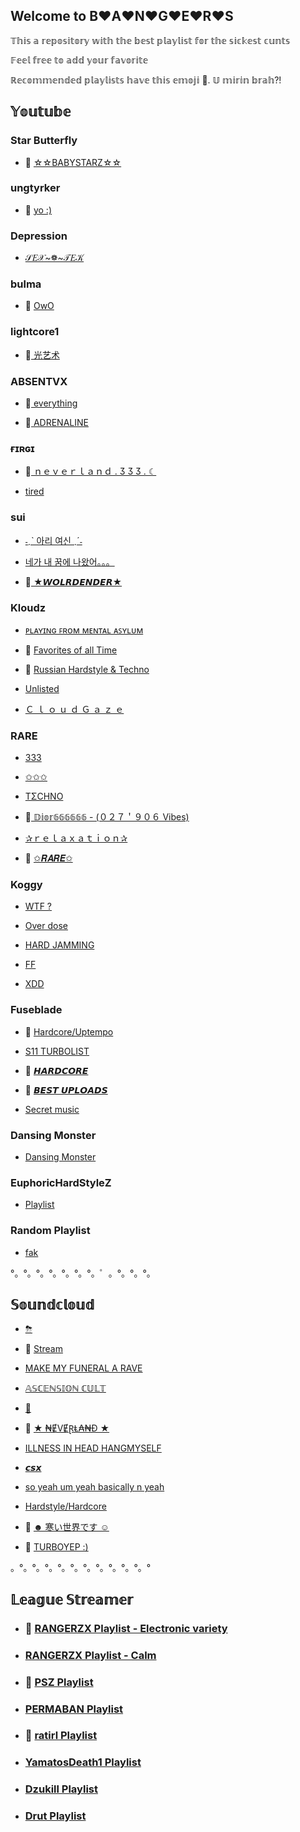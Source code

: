 ## Welcome to B♥A♥N♥G♥E♥R♥S

𝕋𝕙𝕚𝕤 𝕒 𝕣𝕖𝕡𝕠𝕤𝕚𝕥𝕠𝕣𝕪 𝕨𝕚𝕥𝕙 𝕥𝕙𝕖 𝕓𝕖𝕤𝕥 𝕡𝕝𝕒𝕪𝕝𝕚𝕤𝕥 𝕗𝕠𝕣 𝕥𝕙𝕖 𝕤𝕚𝕔𝕜𝕖𝕤𝕥 𝕔𝕦𝕟𝕥𝕤

𝔽𝕖𝕖𝕝 𝕗𝕣𝕖𝕖 𝕥𝕠 𝕒𝕕𝕕 𝕪𝕠𝕦𝕣 𝕗𝕒𝕧𝕠𝕣𝕚𝕥𝕖

ℝ𝕖𝕔𝕠𝕞𝕞𝕖𝕟𝕕𝕖𝕕 𝕡𝕝𝕒𝕪𝕝𝕚𝕤𝕥𝕤 𝕙𝕒𝕧𝕖 𝕥𝕙𝕚𝕤 𝕖𝕞𝕠𝕛𝕚 🌺. 𝕌 𝕞𝕚𝕣𝕚𝕟 𝕓𝕣𝕒𝕙?!

##  𝕐𝕠𝕦𝕥𝕦𝕓𝕖

### Star Butterfly
- 🌺 [☆☆BABYSTARZ☆☆](https://youtube.com/playlist?list=PLOIVjznzkF6g8xSgS5JWDYBQeeJBTBWRc)

### ungtyrker
- 🌺 [yo :)](https://youtube.com/playlist?list=PLBUKAh5mLY_5dDxbX9h7miUIG0sMqL4_W)

### Depression
- [𝒮𝐸𝒳~❁~𝒯𝐸𝒦](https://youtube.com/playlist?list=PLTwLDJl0Tns0W7HUtdBxFdOWnOXtwkw5l)

### bulma
- 🌺 [OwO](https://youtube.com/playlist?list=PLRTmPyJoUCsilhMsxQrf2gsZkc4l6yCWa)

### lightcore1
- 🌺[ 光艺术](https://youtube.com/playlist?list=PLkPdrjrOokC9WYn9BMVe-JdcizBU2I7Sg)

### ABSENTVX
- 🌺[ everything](https://youtube.com/playlist?list=PLjO4NiJjMje92A4E740FqD-Wql_rsWBDL)

- 🌺[ ADRENALINE](https://youtube.com/playlist?list=PLjO4NiJjMje8PRP55zvq02ddl3p27MafM)

### ғɪʀɢɪ
- 🌺[ ｎｅｖｅｒｌａｎｄ . Ӡ Ӡ Ӡ . ☾](https://youtube.com/playlist?list=PLdIDJawYJSxWzXIJV1WmOvV20ZU5ye2LJ)

- [tired](https://youtube.com/playlist?list=PLdIDJawYJSxVyTuflOiKIxVfczb6h5SFA)

### sui
- [˗ˏˋ 아리 여신 ˎˊ˗](https://youtube.com/playlist?list=PLV4HFv-t4bKCwa_VyHwww2ApDT0nO9uIG)

- [네가 내 꿈에 나왔어。。。](https://youtube.com/playlist?list=PLV4HFv-t4bKBSEr7QB0itf8uXCclFQJjE)

- 🌺[ ★𝙒𝙊𝙇𝙍𝘿𝙀𝙉𝘿𝙀𝙍★](https://youtube.com/playlist?list=PLV4HFv-t4bKCcVj0QSQk1D-cOiK38Nn0Q)

### Kloudz
- [ᴘʟᴀʏɪɴɢ ꜰʀᴏᴍ ᴍᴇɴᴛᴀʟ ᴀꜱʏʟᴜᴍ](https://youtube.com/playlist?list=PLBTAY2snT7uEdYK9uH8E1nFKYH_Gx7lWV)

- 🌺 [Favorites of all Time](https://youtube.com/playlist?list=PLBTAY2snT7uHz3X5mkxQNMphXu2EvsvpV)

- 🌺 [Russian Hardstyle & Techno](https://youtube.com/playlist?list=PLBTAY2snT7uHgzbKYWD58F-FrOthRpcxW)

- [Unlisted](https://youtube.com/playlist?list=PLdIDJawYJSxWzXIJV1WmOvV20ZU5ye2LJ)

- [Ｃ ｌ ｏ ｕ ｄ Ｇ ａ ｚ ｅ](https://youtube.com/playlist?list=PLBTAY2snT7uHPM87CB0DLXbrjdY9CjbDf)

### RARE
- [333](https://youtube.com/playlist?list=PLs_wM-ic2GW-WaX4KsnB2a5dsk8zFG0sZ)

- [✩✩✩](https://youtube.com/playlist?list=PLs_wM-ic2GW_QeX-MZ_jeZFmFWkcd_w-T)

- [TΣCHNO](https://youtube.com/playlist?list=PLs_wM-ic2GW92EZYgOxnUzxsYjdzod1aC)

- 🌺[ 𝔻𝕚𝕠𝕣𝟞𝟞𝟞𝟞𝟞𝟞 - (０２７＇９０６ Vibes)](https://youtube.com/playlist?list=PLs_wM-ic2GW85MdfLtA_MHK6eyknu8kSf)

- [✰ｒｅｌａｘａｔｉｏｎ✰](https://youtube.com/playlist?list=PLs_wM-ic2GW_0mTLOx2NjC0hImG4DPsUw)

- 🌺 [✩𝑹𝑨𝑹𝑬✩](https://youtube.com/playlist?list=PLs_wM-ic2GW9ipwr2K0D_mACHxEIJzD44)

### Koggy
- [WTF ?](https://www.youtube.com/playlist?list=PLwjILfFA1jP2InReBHJ-U1PVxI8DibjiC)

- [Over dose](https://www.youtube.com/playlist?list=PLwjILfFA1jP1l46JmKQn1TpQz-I3flQSI)

- [HARD JAMMING](https://youtube.com/playlist?list=PLwjILfFA1jP24o-lM7cLUBWlV4TIPyShK)

- [FF](https://www.youtube.com/playlist?list=PLA2s-eFmg8zi264o399Yq65YS8ZJXhwCH)

- [XDD](https://youtube.com/playlist?list=PLL3FeXm4eFvD2Xl5xM4wSY4z8Z9X9RHWY)

### Fuseblade
- 🌺 [Hardcore/Uptempo](https://youtube.com/playlist?list=PLd1lRhpxu6ETL-4T8Op6NWdlZvKGKRqPL)

- [S11 TURBOLIST](https://youtube.com/playlist?list=PLd1lRhpxu6EQWSUZmrkjd0T8nHtPajTM_)

- 🌺 [𝙃𝘼𝙍𝘿𝘾𝙊𝙍𝙀](https://youtube.com/playlist?list=PLd1lRhpxu6ESgWFirlE7R_g4bncuctQpu)

- 🌺 [𝘽𝙀𝙎𝙏 𝙐𝙋𝙇𝙊𝘼𝘿𝙎](https://youtube.com/playlist?list=PLd1lRhpxu6EQiPvQfmViWROKWeCGerFpt)

- [Secret music](https://youtube.com/playlist?list=PLd1lRhpxu6)

### Dansing Monster
- [Dansing Monster](https://youtube.com/playlist?list=PLnyLLWouN3xW2BVuT4cNAva--XjcjG7VL)

### EuphoricHardStyleZ
- [Playlist](https://www.youtube.com/user/EuphoricHardStyleZ/playlists)

### Random Playlist
- [fak](https://youtube.com/playlist?list=PLI2Y-84_0CjVOAufzyqHMT51BzE1Vy68E)

°。°。°。°。°。°。°。゜。°。°。°。
## 𝕊𝕠𝕦𝕟𝕕𝕔𝕝𝕠𝕦𝕕
- [⛈](https://soundcloud.com/ext-cookiez/sets/osee16sv0r13?si=ac5b22bad71f47b6a632c9cded3d0e49)

- 🌺 [Stream](https://soundcloud.com/ext-cookiez/sets/stream?si=d8e536148cad474a9a93d1084e1b23f3)

- [MAKE MY FUNERAL A RAVE](https://soundcloud.com/ext-cookiez/sets/make-my-funeral-a-rave?si=55621e70356a4735bbe0296a2ce88aec)

- [𝔸𝕊ℂ𝔼ℕ𝕊𝕀𝕆ℕ ℂ𝕌𝕃𝕋](https://soundcloud.com/anguish333/sets/ascension-cult?si=fd683ae54ece4b57b52a8ac759ea4b59)

- [🥶](https://soundcloud.com/pihee/sets/reggeli?si=346c1f7ee1da4399bf97c7422a85ae00)

- 🌺 [★ ₦ɆVɆⱤⱠ₳₦Đ ★](https://soundcloud.com/user-17871223/sets/neverland?si=b9a4e949efe843beb60568055731b515)

- [ILLNESS IN HEAD HANGMYSELF](https://soundcloud.com/perma-ban/sets/illness-in-head-hangmyself?si=be9eeda485a2439eadfd07885392807b)

- [𝙘𝙨𝙭](https://soundcloud.com/csx607/sets/csx?si=805b608bb6874653bdd68e08634f4648)

- [so yeah um yeah basically n yeah](https://soundcloud.com/user-256949938-731307846/sets/k-r-a-k-e-n-k-i-t-t-e-n?si=8b18a95f9a594c01b7ae790016502093)

- [Hardstyle/Hardcore](https://soundcloud.com/905360989/sets/hardstyle?si=7572aaed61b749848b41cf8653df9335)

- 🌺 [☻ 寒い世界です ☺](https://soundcloud.com/puwen/sets/h4h4?si=c0fd41ac46794b68819da5d11eec03cb)

- 🌺 [TURBOYEP :)](https://soundcloud.com/jennan-pogi/sets/nigga-gaming?si=5dda7fa7c60b4bc7820ab4efa232bdec)

。°。°。°。°。°。°。°。°。°。°。°

## 𝕃𝕖𝕒𝕘𝕦𝕖 𝕊𝕥𝕣𝕖𝕒𝕞𝕖𝕣
- ### 🌺 [RANGERZX Playlist - Electronic variety](https://youtube.com/playlist?list=PLKuoegqr5HTlMAJjMF1y80GWf5nH77kD8)

- ### [RANGERZX Playlist - Calm](https://youtube.com/playlist?list=PLKuoegqr5HTlCaaXkGEcHFNd4FZsVhRHc)

- ### 🌺 [PSZ Playlist](https://youtube.com/playlist?list=PLOJH4fJ3_716A0WHi1wTNDi4yaGuT2Ma0)

- ### [PERMABAN Playlist](https://youtube.com/playlist?list=PLZW5bl8Qpvk0yx0w9cNoRUtdm8zKuZIqy)

- ### 🌺 [ratirl Playlist](https://youtube.com/playlist?list=PLy6N_9yB8Qwy6LL0J7zLUyW8XNX-BPeDl)

- ### [YamatosDeath1 Playlist](https://youtube.com/playlist?list=PLK60xqOiftyBLpxUAabDa5-C03aWCDw3T)

- ### [Dzukill Playlist](https://youtube.com/playlist?list=PLUBIsOBogkUT_1PNTkky5xPPyzGwwiwUx)

- ### [Drut Playlist](https://youtube.com/playlist?list=PLN7UHh1rYr4jNMyZQKlWOUuc5RyUlSt49)
